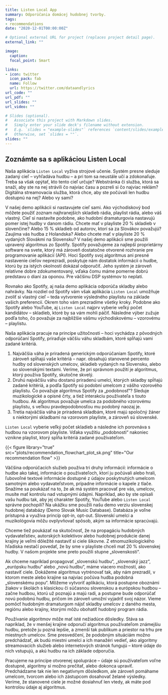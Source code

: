 ```yaml
---
title: Listen Local App
summary: Odporúčania domácej hudobnej tvorby.
tags:
- recommendations
date: "2020-12-01T00:00:00Z"

# Optional external URL for project (replaces project detail page).
external_link: ""

image:
  caption: 
  focal_point: Smart

links:
- icon: twitter
  icon_pack: fab
  name: Follow
  url: https://twitter.com/dataandlyrics
url_code: ""
url_pdf: ""
url_slides: ""
url_video: ""

# Slides (optional).
#   Associate this project with Markdown slides.
#   Simply enter your slide deck's filename without extension.
#   E.g. `slides = "example-slides"` references `content/slides/example-slides.md`.
#   Otherwise, set `slides = ""`.
slides: ""
---
```


## Zoznámte sa s aplikáciou Listen Local

Naša aplikácia `Listen Local` vyžíva strojové učenie. Systém presne sleduje zadaný cieľ – vyhľadáva hudbu – a pri tom sa neustále učí a zdokonaľuje. Treba sa však opýtať, kto tento cieľ určuje? Webstránka či služba, ktorá sa snaží, aby ste na nej strávili čo najviac času a pozreli si čo najviac reklám? Digitálna streamovacia služba, ktorá chce, aby ste počúvali len hudbu dostupnú na nej? Alebo vy sami?

V našej demo aplikácii si nastavujete cieľ sami. Ako východiskový bod môžete použiť zoznam najhranejších skladieb rádia, playlist rádia, alebo váš vlastný. Cieľ si nastavíte podobne, ako hudobní dramaturgovia nastavujú pomer istej hudby v danom rádiu. Chcete mať v playliste 20 % skladieb v slovenčine? Alebo 15 % skladieb od autorov, ktorí sa za Slovákov považujú? Zaujíma vás hudba z Holandska? Alebo chcete mať v playliste 20 % vydaných Slovákmi na Slovensku?
V našej demo aplikácii sme použili upravený algoritmus zo Spotify. Spotify považujeme za najlepší proprietárny software na svete, ktorý má zároveň dostatočne otvorené rozhranie pre programovanie aplikácií (API). Hoci Spotify svoj algoritmus ani presné nastavenie cieľov neprezradí, poskytuje nám dostatok informácii o hudbe, ktorú by za istých okolností dokázal odporučiť. Jeho systém je zároveň relatívne dobre zdokumentovaný, vďaka čomu máme pomerne dobrú predstavu o dianí za oponou. Pre väčšinu DSP systémov to neplatí. 

Rovnako ako Spotify, aj naša demo aplikácia odporúča skladby alebo nahrávky. Na rozdiel od Spotify vám však aplikácia `Listen Local` umožňuje zvoliť si vlastný cieľ – teda vytvorenie výsledného playlistu na základe vašich preferencií. Okrem toho vám prezradíme všetky kroky. Podobne ako Spotify alebo YouTube, aj `Listen Local` najprv vyberie veľký počet kandidátov – skladieb, ktoré by sa vám mohli páčiť. Následne výber zužuje podľa toho, čo považuje za najbližšie vášmu východiskovému – vzorovému – playlistu.

Naša aplikácia pracuje na princípe užitočnosti – hoci vychádza z pôvodných odporúčaní Spotify, priraďuje väčšiu váhu skladbám, ktoré spĺňajú vami zadané kritériá.

1.	Najväčšia váha je priradená generickým odporúčaniam Spotify, ktoré zároveň spĺňajú vaše kritériá – napr. obsahujú stanovené percento hudby od slovenských umelcov, skladieb vydaných na Slovensku, alebo so slovenskými textami. Veríme, že pri správnom použití je algoritmus, ktorý používa Spotify, skutočne skvelý. 
2.	Druhú najväčšiu váhu dostanú priradenú umelci, ktorých skladby spĺňajú zadané kritériá, a podľa Spotify sú podobní umelcom z vášho vzorového playlistu. Čo považuje algoritmus Spotify za „podobnosť“? Sleduje muzikologické a opisné črty, a tiež interakciu používateľa s touto hudbou. Ak algoritmus považuje umelca za podobného vzorovému playlistu, s veľkou pravdepodobnosťou mu podobný naozaj je.
3.	Tretia najväčšia váha je priradená skladbám, ktoré majú spoločný žáner s niektorými skladbami na vzorovom playliste, a zároveň sú slovenské.

`Listen Local` vyberie veľký počet skladieb a následne ich porovnáva s hudbou na vzorovom playliste. Vďaka využitiu „podobnosti“ nakoniec vznikne playlist, ktorý spĺňa kritériá zadané používateľom.

{{< figure library="true" src="plots/recommendation_flowchart_plot_sk.png" title="Our recommendation flow" >}}

Väčšina odporúčacích služieb používa tri druhy informácií: informácie o hudbe ako takej, informácie o používateľoch, ktorí ju počúvali alebo hrali, ľubovoľné textové informácie dostupné z údajov poskytnutých umelcom samotným alebo vydavateľstvom, prípadne informácie o kapele z tlače. Snažíme sa poukázať na to, že ak má systém pracovať pre vás, umelcov, musíte mať kontrolu nad vstupnými údajmi. Napríklad, ako by ste opísali vašu hudbu tak, aby jej charakter Spotify, YouTube alebo `Listen Local` správne pochopili? Na ukážku sme použili našu demo verziu slovenskej hudobnej databázy (Demo Slovak Music Database). Databáza je voľne prístupná a využíva princíp opt-in, opt-out. Slovenskí umelci a muzikológovia môžu ovplyvňovať spôsob, akým sa informácie spracúvajú. 

Chceme tiež poukázať na skutočnosť, že na propagáciu hudobných vydavateľstiev, autorských kolektívov alebo hudobnej produkcie danej krajiny je veľmi dôležité nastaviť si ciele šikovne. Z etnomuzikologického hľadiska nestačí povedať, že by sme v playliste chceli mať 20 % slovenskej hudby. V našom projekte sme preto použili stupne „slovenskosti“.

Ak chceme napríklad propagovať „slovenskú hudbu“, „slovenský jazz“, „európsku hudbu“ alebo „novú hudbu“, máme viacero možností, ako nastaviť ciele. Dokážeme algoritmus vytrénovať tak, aby nám prezradil, v ktorom meste alebo krajine sa najviac počúva hudba podobná „slovenskému popu“. Môžeme vytvoriť aplikáciu, ktorá postupne oboznámi žiakov v školách s klasickou či súčasnou slovenskou a európskou hudbou – začne hudbou, ktorú už poznajú a majú radi, a postupne bude odporúčať novú podobnú hudbu, pričom im zároveň umožní vyjadriť svoj názor. Vieme pomôcť hudobným dramaturgom nájsť skladby umelcov z daného mesta, regiónu alebo krajiny, ktorými môžu obohatiť hudobný program rádia.

Používanie algoritmov môže mať isté nežiadúce dôsledky. Stáva sa napríklad, že v menšej krajine odporučí algoritmus používateľom známejšiu hudbu, pretože ju pozná lepšie, a zmenší tak publikum a priestor na trhu pre miestnych umelcov. Sme presvedčení, že podobným situáciám možno predchádzať, ak budú miestni umelci a ich manažéri vedieť, ako algoritmy streamovacích služieb alebo internetových stránok fungujú – ktoré údaje do nich vstupujú, a akú hudbu na ich základe odporučia.

Pracujeme na princípe otvorenej spolupráce – údaje sú používateľom voľne dostupné, algoritmy si možno prečítať, alebo dokonca upraviť. Predchádzame tak nie len negatívnym dôsledkom, ale zároveň pomáhame umelcom, tvorcom alebo ich zástupcom dosahovať želané výsledky. Veríme, že stanovené ciele je možné dosiahnuť len vtedy, ak máte pod kontrolou údaje aj algoritmus. 

